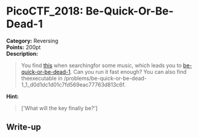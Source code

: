 <!-- This markdown file is writeup template. -->

# PicoCTF_2018:  Be-Quick-Or-Be-Dead-1

**Category:** Reversing  
**Points:** 200pt  
**Description:**

> You find [this](https://www.youtube.com/watch?v=CTt1vk9nM9c) when searchingfor some music, which leads you to [be-quick-or-be-dead-1](//2018shell2.picoctf.com/static/1a796b0425170aa031a6ad476c64bf75/be-quick-or-be-dead-1). Can you run it fast enough? You can also find theexecutable in /problems/be-quick-or-be-dead-1_1_d0d1dc1d01c7fd569eac77763d813c6f.

**Hint:**

> ['What will the key finally be?']

## Write-up